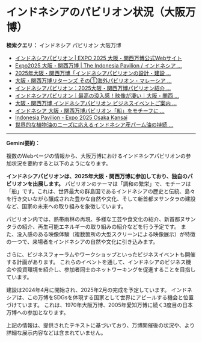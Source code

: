 # インドネシアのパビリオン状況（大阪万博）

**検索クエリ：** インドネシア パビリオン 大阪万博

- [インドネシアパビリオン | EXPO 2025 大阪・関西万博公式Webサイト](https://www.expo2025.or.jp/official-participant/indonesia/)
- [Expo2025 大阪・関西万博 | The Indonesia Pavilion / インドネシア ...](https://www.instagram.com/p/C6s6GRiu_ZW/)
- [2025年大阪・関西万博「インドネシアパビリオンの設計・建設 ...](https://www.fujiya-net.co.jp/news/20240501)
- [大阪・関西万博リターンズ その①海外パビリオン・マレーシア ...](https://ameblo.jp/mamehana0705/entry-12897501153.html)
- [インドネシアパビリオン：2025大阪・関西万博パビリオン紹介 ...](https://www.nippon.com/ja/guide-to-japan/expo2025021/)
- [インドネシアパビリオン｜最高の没入感！映像が凄い｜大阪・関西 ...](https://note.com/nobuo_itsuki/n/nc10e4284d765)
- [大阪・関西万博 インドネシアパビリオン ビジネスイベントご案内 ...](https://bkpm-jpn.com/osakaexpo2025/)
- [インドネシア 大阪・関西万博パビリオン「船」をモチーフに ...](https://jocr.jp/raditopi/2024/03/01/559193/)
- [Indonesia Pavilion - Expo 2025 Osaka Kansai](https://expo2025indonesia.id/)
- [世界的な植物油のニーズに応えるインドネシア産パーム油の持続 ...](https://theme-weeks.expo2025.or.jp/program/detail/6736f12e30e34.html)


---

**Gemini要約：**

複数のWebページの情報から、大阪万博におけるインドネシアパビリオンの参加状況を要約すると以下のようになります。

**インドネシアパビリオンは、2025年大阪・関西万博に参加しており、独自のパビリオンを出展します。**  パビリオンのテーマは「調和の繁栄」で、モチーフは「船」です。これは、世界最大の群島国であるインドネシアの歴史と伝統、島々を行き交いながら醸成された豊かな自然や文化、そして新首都ヌサンタラの建設など、国家の未来への取り組みを象徴しています。

パビリオン内では、熱帯雨林の再現、多様な工芸や食文化の紹介、新首都ヌサンタラの紹介、再生可能エネルギーの取り組みの紹介などを行う予定です。  また、没入感のある映像体験（複数箇所の大型スクリーンによる映像展示）が特徴の一つで、来場者をインドネシアの自然や文化に引き込みます。

さらに、ビジネスフォーラムやワークショップといったビジネスイベントも開催する計画があります。 これらのイベントを通して、インドネシアのビジネス機会や投資環境を紹介し、参加者同士のネットワーキングを促進することを目指しています。

建設は2024年4月に開始され、2025年2月の完成を予定しています。 インドネシアは、この万博をSDGsを体現する国家として世界にアピールする機会と位置づけています。  これは、1970年大阪万博、2005年愛知万博に続く3度目の日本万博への参加となります。


上記の情報は、提供されたテキストに基づいており、万博開催後の状況や、より詳細な展示内容などは含まれていません。

